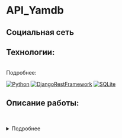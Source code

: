 # API_Yamdb

## Социальная сеть


## Технологии:
<br>Подробнее:<br>

[![Python](https://img.shields.io/badge/python-3.10%20%7C%203.11-blue?logo=python)](https://www.python.org/)
[![DjangoRestFramework](https://img.shields.io/badge/DjangoRestFramework%20%7C%203.11-black?logo=django)](https://www.django-rest-framework.org/)
[![SQLite](https://img.shields.io/badge/SQLite%20%7C%203.11-blue?logo=sqlite)](https://www.sqlite.org/index.html)


## Описание работы:
<br><details><summary>Подробнее</summary><br>

Сервис API для YaMDB - социальной сети, которая собирает отзывы (Review) и оценки пользователей на произведения (Title) в разных категориях и жанрах, а так же комментарии к отзывам. 
Произведения делятся на категории (Category) и жанры (Genres), список которых может быть расширен, но правами на добавление новых жанров, категорий и произведений обладает только администратор. 
Для авторизации пользователей используется код подтверждения.
Для аутентификации пользователей используются JWT-токены.

## Установка и запуск:
<br><details><summary>Подробнее</summary><br>

Клонируйте репозиторий.
Создайте и активируйте виртуальное окружение:
```bash
git clone https://github.com/Seniacat/API_YaMDB.git
cd api_yamdb/
source venv/Scripts/activate
pip install -r requirements.txt
```

Сделайте миграции и запустите проект:
```bash
python manage.py makemigrations
python manage.py migrate
python manage.py runserver
```
Для управления в админке создайте superuser(а):
```bash
python manage.py createsuperuser
```

### Документация к проекту доступна по адрессу: [![Swagger](https://img.shields.io/badge/Swagger%20%7C%203.11-green?logo=swagger)](127.0.0.1:8000/api/v1/redoc/)


### Проект создан в учебных целях. Авторы:
(https://github.com/T1mBul)
(https://github.com/ZebraHr)
(https://github.com/vikolga)